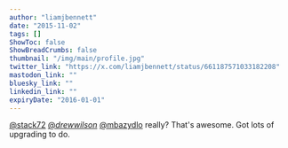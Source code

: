 ```yaml
---
author: "liamjbennett"
date: "2015-11-02"
tags: []
ShowToc: false
ShowBreadCrumbs: false
thumbnail: "/img/main/profile.jpg"
twitter_link: "https://x.com/liamjbennett/status/661187571033182208"
mastodon_link: ""
bluesky_link: ""
linkedin_link: ""
expiryDate: "2016-01-01"
---
```


[@stack72](https://x.com/stack72) [@_drewwilson_](https://x.com/_drewwilson_) [@mbazydlo](https://x.com/mbazydlo) really? That's awesome. Got lots of upgrading to do.

